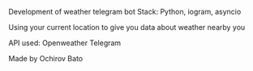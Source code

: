 Development of weather telegram bot 
Stack: Python, iogram, asyncio

Using your current location to give you data about weather nearby you

API used: 
Openweather
Telegram

Made by Ochirov Bato
